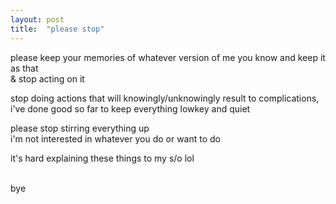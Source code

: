 ```yaml
---
layout: post
title:  "please stop"
---
```


please keep your memories of whatever version of me you know and keep it as that <br> 
& stop acting on it <br> 

stop doing actions that will knowingly/unknowingly result to complications, <br> 
i've done good so far to keep everything lowkey and quiet <br> 

please stop stirring everything up <br> 
i'm not interested in whatever you do or want to do <br> 

it's hard explaining these things to my s/o lol <br>

<br> bye 






